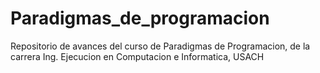 # Paradigmas_de_programacion
Repositorio de avances del curso de Paradigmas de Programacion, de la carrera Ing. Ejecucion en Computacion e Informatica, USACH
